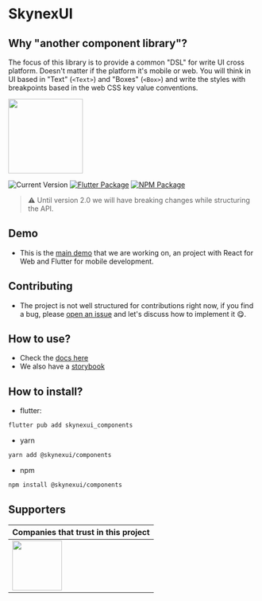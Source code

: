 # SkynexUI

## Why "another component library"?
The focus of this library is to provide a common "DSL" for write UI cross platform. Doesn't matter if the platform it's mobile or web. You will think in UI based in "Text" (`<Text>`) and "Boxes" (`<Box>`) and write the styles with breakpoints based in the web CSS key value conventions.

[<img width="150px" src="https://www.datocms-assets.com/31049/1618983297-powered-by-vercel.svg" />](https://vercel.com/?utm_source=skynexui&utm_campaign=oss)

![Current Version](https://img.shields.io/npm/v/@skynexui/components?color=green&label=version&cache=1) [![Flutter Package](https://img.shields.io/badge/skynexui__components-fluttter-blue)](https://pub.dev/packages/skynexui_components) [![NPM Package](https://img.shields.io/badge/@skynexui/components-npm-red)](https://www.npmjs.com/package/@skynexui/components)

> ⚠️ Until version 2.0 we will have breaking changes while structuring the API.

## Demo
- This is the [main demo](https://github.com/skynexui/components/tree/main/examples/demo_base) that we are working on, an project with React for Web and Flutter for mobile development.

## Contributing
- The project is not well structured for contributions right now, if you find a bug, please [open an issue](https://github.com/skynexui/components/issues) and let's discuss how to implement it 😋.

## How to use?

- Check the [docs here](https://skynexui.dev/)
- We also have a [storybook](https://storybook.skynexui.dev/)

## How to install?

- flutter: 
```sh
flutter pub add skynexui_components
```

- yarn
```sh
yarn add @skynexui/components
```

- npm
```sh
npm install @skynexui/components
```

## Supporters

| Companies that trust in this project |
| --- |
| [<img src="https://www.likeaboss.com.br/wp-content/uploads/2016/02/alura-dark.svg" width="100px" />](https://alura.com.br/?utm_source=skynexui&utm_campaign=oss) |
